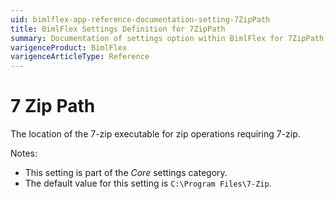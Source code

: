 ```yaml
---
uid: bimlflex-app-reference-documentation-setting-7ZipPath
title: BimlFlex Settings Definition for 7ZipPath
summary: Documentation of settings option within BimlFlex for 7ZipPath
varigenceProduct: BimlFlex
varigenceArticleType: Reference
---
```


# 7 Zip Path

The location of the 7-zip executable for zip operations requiring 7-zip.

Notes:

* This setting is part of the *Core* settings category.
* The default value for this setting is `C:\Program Files\7-Zip`.
